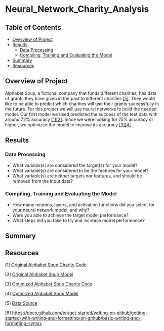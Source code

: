 # Neural_Network_Charity_Analysis

## Table of Contents
- [Overview of Project](#OverviewProject)
- [Results](#Results)
  * [Data Processing](#DataProcessing)
  * [Compiling, Training and Evaluating the Model](#Compiling)
- [Summary](#Summary)
- [Resources](#Resources)

## <a name="OverviewProject"></a>Overview of Project

Alphabet Soup, a fictional company that funds different charities, has data of  grants they have given in the past to different charities [[5]](#5). They would like to be able to predict which charities will use their grants successfully in the future. For this project we will use neural networks to build the needed model. Our first model we used predicted the success of the test data with around 72% accuracy [[1]](#1)[[2]](#2). Since we were looking for 75% accuracy or higher, we optimized the model to improve its accuracy [[3]](#3)[[4]](#4). 

## <a name="Results"></a>Results

### <a name="DataProcessing"></a>Data Processing

  * What variable(s) are considered the target(s) for your model?
  * What variable(s) are considered to be the features for your model?
  * What variable(s) are neither targets nor features, and should be removed from the input data?
  
### <a name="Compiling"></a>Compiling, Training and Evaluating the Model

  * How many neurons, layers, and activation functions did you select for your neural network model, and why?
  * Were you able to achieve the target model performance?
  * What steps did you take to try and increase model performance?

## <a name="Summary"></a> Summary

  

## <a name="Resources"></a>Resources

<a name="1">[1]</a> [Original Alphabet Soup Charity Code](https://github.com/tamiespinosa/Neural_Network_Charity_Analysis/blob/main/AlphabetSoupCharity.ipynb)

<a name="2">[2]</a> [Original Alphabet Soup Model](https://github.com/tamiespinosa/Neural_Network_Charity_Analysis/blob/main/AlphabetSoupCharity.h5)

<a name="3">[3]</a> [Optimized Alphabet Soup Charity Code](https://github.com/tamiespinosa/Neural_Network_Charity_Analysis/blob/main/AlphabetSoupCharity_Optimzation.ipynb)

<a name="4">[4]</a> [Optimized Alphabet Soup Model](https://github.com/tamiespinosa/Neural_Network_Charity_Analysis/blob/main/AlphabetSoupCharity_Optimization.h5)


<a name="5">[5]</a> [Data Source](https://github.com/tamiespinosa/Neural_Network_Charity_Analysis/blob/main/Resources/charity_data.csv)

[6] https://docs.github.com/en/get-started/writing-on-github/getting-started-with-writing-and-formatting-on-github/basic-writing-and-formatting-syntax
